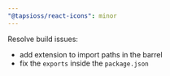 ```yaml
---
"@tapsioss/react-icons": minor
---
```


Resolve build issues:
- add extension to import paths in the barrel
- fix the `exports` inside the `package.json`
  